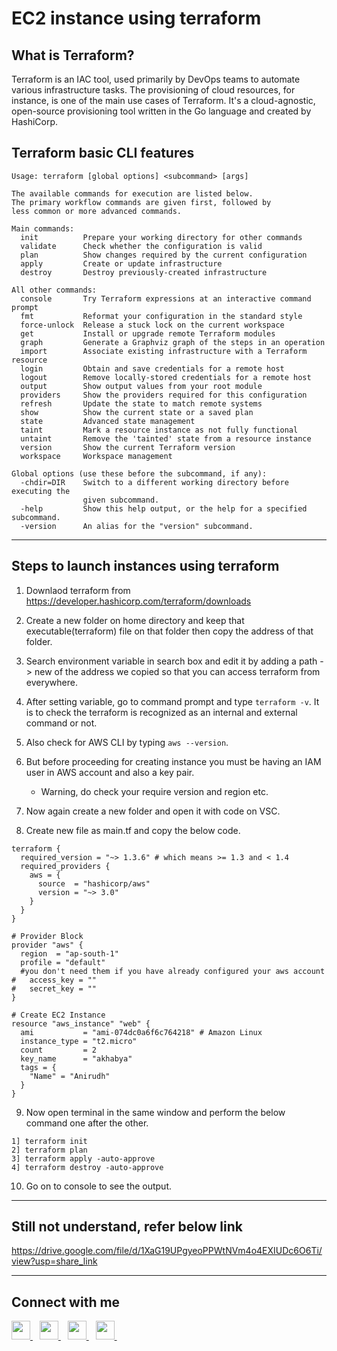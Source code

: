 # EC2 instance using terraform

## What is Terraform?
Terraform is an IAC tool, used primarily by DevOps teams to automate various infrastructure tasks. The provisioning of cloud resources, for instance, is one of the main use cases of Terraform. It's a cloud-agnostic, open-source provisioning tool written in the Go language and created by HashiCorp.

## Terraform basic CLI features
```
Usage: terraform [global options] <subcommand> [args]

The available commands for execution are listed below.
The primary workflow commands are given first, followed by
less common or more advanced commands.

Main commands:
  init          Prepare your working directory for other commands
  validate      Check whether the configuration is valid
  plan          Show changes required by the current configuration
  apply         Create or update infrastructure
  destroy       Destroy previously-created infrastructure

All other commands:
  console       Try Terraform expressions at an interactive command prompt
  fmt           Reformat your configuration in the standard style
  force-unlock  Release a stuck lock on the current workspace
  get           Install or upgrade remote Terraform modules
  graph         Generate a Graphviz graph of the steps in an operation
  import        Associate existing infrastructure with a Terraform resource
  login         Obtain and save credentials for a remote host
  logout        Remove locally-stored credentials for a remote host
  output        Show output values from your root module
  providers     Show the providers required for this configuration
  refresh       Update the state to match remote systems
  show          Show the current state or a saved plan
  state         Advanced state management
  taint         Mark a resource instance as not fully functional
  untaint       Remove the 'tainted' state from a resource instance
  version       Show the current Terraform version
  workspace     Workspace management

Global options (use these before the subcommand, if any):
  -chdir=DIR    Switch to a different working directory before executing the
                given subcommand.
  -help         Show this help output, or the help for a specified subcommand.
  -version      An alias for the "version" subcommand.
```
---
## Steps to launch instances using terraform
1. Downlaod terraform from 
https://developer.hashicorp.com/terraform/downloads

1. Create a new folder on home directory and keep that executable(terraform) file on that folder then copy the address of that folder.

1. Search environment variable in search box and edit it by adding a path -> new of the address we copied so that you can access terraform from everywhere.

1. After setting variable, go to command prompt and type `terraform -v`. It is to check the terraform is recognized as an internal and external command or not.

1. Also check for AWS CLI by typing `aws --version`.

1. But before proceeding for creating instance you must be having an IAM user in AWS account and also a key pair.
    - Warning, do check your require version and region etc.

1. Now again create a new folder and open it with code on VSC.

1. Create new file as main.tf and copy the below code.
```
terraform {
  required_version = "~> 1.3.6" # which means >= 1.3 and < 1.4
  required_providers {
    aws = {
      source  = "hashicorp/aws"
      version = "~> 3.0"
    }
  }
}

# Provider Block
provider "aws" {
  region  = "ap-south-1"
  profile = "default"
  #you don't need them if you have already configured your aws account
#   access_key = ""
#   secret_key = ""
}

# Create EC2 Instance
resource "aws_instance" "web" {
  ami           = "ami-074dc0a6f6c764218" # Amazon Linux
  instance_type = "t2.micro"
  count         = 2
  key_name      = "akhabya"
  tags = {
    "Name" = "Anirudh"
  }
}
```
9. Now open terminal in the same window and perform the below command one after the other.
```
1] terraform init
2] terraform plan
3] terraform apply -auto-approve
4] terraform destroy -auto-approve
```
10. Go on to console to see the output.
---

## Still not understand, refer below link 
https://drive.google.com/file/d/1XaG19UPgyeoPPWtNVm4o4EXIUDc6O6Ti/view?usp=share_link

---
## Connect with me
  <a href="https://www.linkedin.com/in/ianirudhkhabya/">
    <img width="30px" src="https://www.vectorlogo.zone/logos/linkedin/linkedin-icon.svg" />
  </a>&ensp;
  <a href="https://twitter.com/ianirudhkhabya">
    <img width="30px" src="https://www.vectorlogo.zone/logos/twitter/twitter-official.svg" />
  </a>&ensp;
  <a href="https://youtube.com/@ianirudhkhabya">
  <img width="30px" src="https://i.pinimg.com/originals/46/02/cb/4602cbc18967da9c1eba7452905cd99b.png" />
  </a>&ensp;
  <a href="https://www.instagram.com/ianirudhkhabya/">
    <img width="30px" src="https://www.vectorlogo.zone/logos/instagram/instagram-icon.svg" />
  </a>&ensp;
